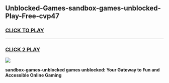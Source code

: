 
## Unblocked-Games-sandbox-games-unblocked-Play-Free-cvp47
<h3>
<a href="https://premium76.site?title=sandbox-games-unblocked&ref=20M">CLICK TO PLAY</a></h3>
<hr>

<h3>
<a href="https://premium76.site?title=sandbox-games-unblocked&ref=20M">CLICK 2 PLAY</a>
  
</h3>

<a href="https://premium76.site?title=sandbox-games-unblocked&ref=19M"><img src="https://clearcache.store/games.png"></a>


**sandbox-games-unblocked games unblocked: Your Gateway to Fun and Accessible Online Gaming**
